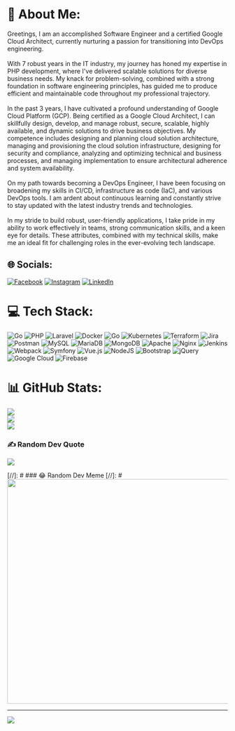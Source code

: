 # 💫 About Me:
Greetings, I am an accomplished Software Engineer and a certified Google Cloud Architect, currently nurturing a passion for transitioning into DevOps engineering.<br><br>With 7 robust years in the IT industry, my journey has honed my expertise in PHP development, where I've delivered scalable solutions for diverse business needs. My knack for problem-solving, combined with a strong foundation in software engineering principles, has guided me to produce efficient and maintainable code throughout my professional trajectory.<br><br>In the past 3 years, I have cultivated a profound understanding of Google Cloud Platform (GCP). Being certified as a Google Cloud Architect, I can skillfully design, develop, and manage robust, secure, scalable, highly available, and dynamic solutions to drive business objectives. My competence includes designing and planning cloud solution architecture, managing and provisioning the cloud solution infrastructure, designing for security and compliance, analyzing and optimizing technical and business processes, and managing implementation to ensure architectural adherence and system availability.<br><br>On my path towards becoming a DevOps Engineer, I have been focusing on broadening my skills in CI/CD, infrastructure as code (IaC), and various DevOps tools. I am ardent about continuous learning and constantly strive to stay updated with the latest industry trends and technologies.<br><br>In my stride to build robust, user-friendly applications, I take pride in my ability to work effectively in teams, strong communication skills, and a keen eye for details. These attributes, combined with my technical skills, make me an ideal fit for challenging roles in the ever-evolving tech landscape.


## 🌐 Socials:
[![Facebook](https://img.shields.io/badge/Facebook-%231877F2.svg?logo=Facebook&logoColor=white)](https://facebook.com/https://www.facebook.com/ulises.caballerocortez) [![Instagram](https://img.shields.io/badge/Instagram-%23E4405F.svg?logo=Instagram&logoColor=white)](https://instagram.com/https://www.instagram.com/ulisesvardash/) [![LinkedIn](https://img.shields.io/badge/LinkedIn-%230077B5.svg?logo=linkedin&logoColor=white)](https://linkedin.com/in/https://www.linkedin.com/in/ulises-sa%25C3%25BAl-caballero-cortez-858532129/) 

# 💻 Tech Stack:
![Go](https://img.shields.io/badge/go-%2300ADD8.svg?style=for-the-badge&logo=go&logoColor=white) ![PHP](https://img.shields.io/badge/php-%23777BB4.svg?style=for-the-badge&logo=php&logoColor=white) ![Laravel](https://img.shields.io/badge/laravel-%23FF2D20.svg?style=for-the-badge&logo=laravel&logoColor=white) ![Docker](https://img.shields.io/badge/docker-%230db7ed.svg?style=for-the-badge&logo=docker&logoColor=white) ![Go](https://img.shields.io/badge/go-%2300ADD8.svg?style=for-the-badge&logo=go&logoColor=white) ![Kubernetes](https://img.shields.io/badge/kubernetes-%23326ce5.svg?style=for-the-badge&logo=kubernetes&logoColor=white) ![Terraform](https://img.shields.io/badge/terraform-%235835CC.svg?style=for-the-badge&logo=terraform&logoColor=white) ![Jira](https://img.shields.io/badge/jira-%230A0FFF.svg?style=for-the-badge&logo=jira&logoColor=white) ![Postman](https://img.shields.io/badge/Postman-FF6C37?style=for-the-badge&logo=postman&logoColor=white) ![MySQL](https://img.shields.io/badge/mysql-%2300f.svg?style=for-the-badge&logo=mysql&logoColor=white) ![MariaDB](https://img.shields.io/badge/MariaDB-003545?style=for-the-badge&logo=mariadb&logoColor=white) ![MongoDB](https://img.shields.io/badge/MongoDB-%234ea94b.svg?style=for-the-badge&logo=mongodb&logoColor=white) ![Apache](https://img.shields.io/badge/apache-%23D42029.svg?style=for-the-badge&logo=apache&logoColor=white) ![Nginx](https://img.shields.io/badge/nginx-%23009639.svg?style=for-the-badge&logo=nginx&logoColor=white) ![Jenkins](https://img.shields.io/badge/jenkins-%232C5263.svg?style=for-the-badge&logo=jenkins&logoColor=white) ![Webpack](https://img.shields.io/badge/webpack-%238DD6F9.svg?style=for-the-badge&logo=webpack&logoColor=black) ![Symfony](https://img.shields.io/badge/symfony-%23000000.svg?style=for-the-badge&logo=symfony&logoColor=white) ![Vue.js](https://img.shields.io/badge/vuejs-%2335495e.svg?style=for-the-badge&logo=vuedotjs&logoColor=%234FC08D) ![NodeJS](https://img.shields.io/badge/node.js-6DA55F?style=for-the-badge&logo=node.js&logoColor=white) ![Bootstrap](https://img.shields.io/badge/bootstrap-%23563D7C.svg?style=for-the-badge&logo=bootstrap&logoColor=white) ![jQuery](https://img.shields.io/badge/jquery-%230769AD.svg?style=for-the-badge&logo=jquery&logoColor=white) ![Google Cloud](https://img.shields.io/badge/Google%20Cloud-%234285F4.svg?style=for-the-badge&logo=google-cloud&logoColor=white) ![Firebase](https://img.shields.io/badge/firebase-%23039BE5.svg?style=for-the-badge&logo=firebase)
# 📊 GitHub Stats:
![](https://github-readme-stats.vercel.app/api?username=vardash0131&theme=algolia&hide_border=false&include_all_commits=false&count_private=false)<br/>
![](https://github-readme-streak-stats.herokuapp.com/?user=vardash0131&theme=algolia&hide_border=false)<br/>
![](https://github-readme-stats.vercel.app/api/top-langs/?username=vardash0131&theme=algolia&hide_border=false&include_all_commits=false&count_private=false&layout=compact)

### ✍️ Random Dev Quote
![](https://quotes-github-readme.vercel.app/api?type=horizontal&theme=radical)

[//]: # ### 😂 Random Dev Meme
[//]: # <img src="https://rm.up.railway.app/" width="512px"/>

---
[![](https://visitcount.itsvg.in/api?id=vardash0131&icon=0&color=0)](https://visitcount.itsvg.in)

<!-- Proudly created with GPRM ( https://gprm.itsvg.in ) -->
